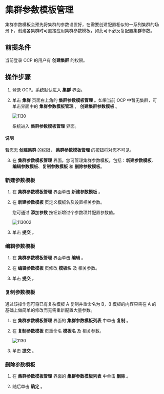 # 集群参数模板管理

集群参数模板会预先将集群的参数设置好，在需要创建配置相似的一系列集群的场景下，创建各集群时可直接应用集群参数模板，如此可不必反复配置集群参数。

## 前提条件

当前登录 OCP 的用户有 **创建集群** 的权限。

## 操作步骤

1. 登录 OCP。系统默认进入 **集群** 界面。

2. 单击 **集群** 页面右上角的 **集群参数模板管理** 。如果当前 OCP 中暂无集群，可单击界面中的 **集群参数模板管理** ， **创建集群参数模板** 。

   ![1130](https://obbusiness-private.oss-cn-shanghai.aliyuncs.com/doc/img/ocp/%E9%9B%86%E7%BE%A4%E6%A8%A1%E6%9D%BF1.png)

   系统进入 **集群参数模板管理** 界面。

  <main id="notice" type='explain'>
    <h4>说明</h4>
    <p>若您无 <strong>创建集群</strong> 的权限， <strong>集群参数模板管理</strong> 的按钮将对您不可见。</p>
  </main>

3. 在 **集群参数模板管理** 界面，您可管理集群参数模板，包括：**新建参数模板**、**编辑参数模板**、**复制参数模板** 和 **删除参数模板**。

### 新建参数模板

1. 在 **集群参数模板管理** 界面单击 **新建参数模板** 。

2. 在 **新建参数模板** 页定义模板名及设置相关参数。

   您可通过 **添加参数** 按钮新增过个参数项并配置参数值。

   ![113002](https://help-static-aliyun-doc.aliyuncs.com/assets/img/zh-CN/2474728361/p361041.png)

3. 单击 **提交** 。

### 编辑参数模板

1. 在 **集群参数模板管理** 界面单击 **编辑** 。

2. 在 **编辑参数模板** 页修改 **模板名** 及 相关参数。

3. 单击 **提交** 。

### 复制参数模板

通过该操作您可将已有复杂模板 A 复制并重命名为 B，B 模板的内容只需在 A 的基础上做简单的修改而无需重新配置大量参数。

1. 在 **集群参数模板管理** 界面的 **集群参数模板列表** 中单击 **复制** 。

2. 在 **复制参数模板** 页重命名 **模板名** 及 相关参数。

   ![1130](https://help-static-aliyun-doc.aliyuncs.com/assets/img/zh-CN/2474728361/p361062.png)

3. 单击 **提交** 。

### 删除参数模板

1. 在 **集群参数模板管理** 界面的 **集群参数模板列表** 中单击 **删除** 。

2. 随后单击 **确定** 。
